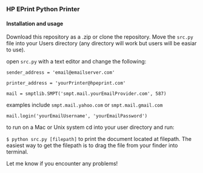 ### HP EPrint Python Printer

#### Installation and usage

Download this repository as a .zip or clone the repository. Move the `src.py` file into your Users directory (any directory will work but users will be easiar to use).

open `src.py` with a text editor and change the following:

`sender_address = 'email@emailserver.com'`

`printer_address = 'yourPrinter@hpeprint.com'`

`mail = smptlib.SMPT('smpt.mail.yourEmailProvider.com', 587)`

examples include `smpt.mail.yahoo.com` or `smpt.mail.gmail.com`

`mail.login('yourEmailUsername', 'yourEmailPassword')`

to run on a Mac or Unix system cd into your user directory and run:

`$ python src.py [filepath]` to print the document located at filepath. The easiest way to get the filepath is to drag the file from your finder into terminal.

Let me know if you encounter any problems!